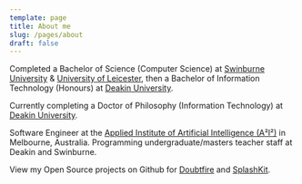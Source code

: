 ```yaml
---
template: page
title: About me
slug: /pages/about
draft: false
---
```

Completed a Bachelor of Science (Computer Science) at [Swinburne University](https://www.swinburne.edu.au/) & [University of Leicester](https://le.ac.uk/), then a Bachelor of Information Technology (Honours) at
[Deakin University](https://www.deakin.edu.au/). 

Currently completing a Doctor of Philosophy (Information Technology) at
[Deakin University](https://www.deakin.edu.au/).

Software Engineer at the [Applied Institute of Artificial Intelligence (A²I²)](https://a2i2.deakin.edu.au/) in Melbourne, Australia. Programming undergraduate/masters teacher staff at Deakin and Swinburne.

View my Open Source projects on Github for [Doubtfire](https://github.com/doubtfire-lms/) and [SplashKit](https://github.com/splashkit/).


